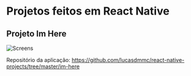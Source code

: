 # Projetos feitos em React Native

## Projeto Im Here

![Screens](https://user-images.githubusercontent.com/104842709/224519987-0f0778eb-571c-4d08-9593-b5f71a5e9e0c.png)

Repositório da aplicação: https://github.com/lucasdmmc/react-native-projects/tree/master/im-here
